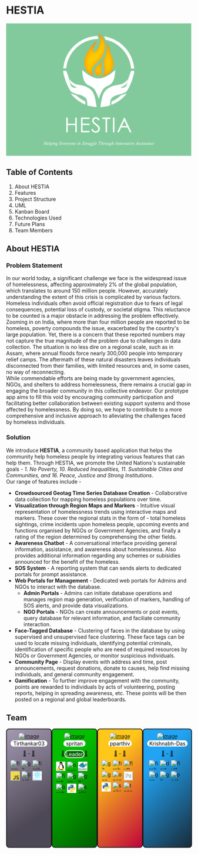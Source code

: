 # HESTIA

![HESTIA COVER IMAGE](./assets/cover_image.jpg)

## Table of Contents
1. About HESTIA
2. Features
3. Project Structure
4. UML
5. Kanban Board
6. Technologies Used
7. Future Plans
8. Team Members

## About HESTIA

### Problem Statement


In our world today, a significant challenge we face is the widespread issue of homelessness, affecting approximately 2% of the global population, which translates to around 150 million people. However, accurately understanding the extent of this crisis is complicated by various factors. Homeless individuals often avoid official registration due to fears of legal consequences, potential loss of custody, or societal stigma. This reluctance to be counted is a major obstacle in addressing the problem effectively.\
Zooming in on India, where more than four million people are reported to be homeless, poverty compounds the issue, exacerbated by the country's large population. Yet, there is a concern that these reported numbers may not capture the true magnitude of the problem due to challenges in data collection. The situation is no less dire on a regional scale, such as in Assam, where annual floods force nearly 300,000 people into temporary relief camps. The aftermath of these natural disasters leaves individuals disconnected from their families, with limited resources and, in some cases, no way of reconnecting.\
While commendable efforts are being made by government agencies, NGOs, and shelters to address homelessness, there remains a crucial gap in engaging the broader community in this collective endeavor. Our prototype app aims to fill this void by encouraging community participation and facilitating better collaboration between existing support systems and those affected by homelessness. By doing so, we hope to contribute to a more comprehensive and inclusive approach to alleviating the challenges faced by homeless individuals.

### Solution

We introduce **HESTIA**, a community based application that helps the community help homeless people by integrating various features that can help them.
Through HESTIA, we promote the United Nations's sustainable goals - _1. No Poverty, 10. Reduced Inequalities, 11. Sustainable Cities and Communities, and 16. Peace, Justice and Strong Institutions_. \
Our range of features include -
* **Crowdsourced Geotag Time Series Database Creation** - Collaborative data collection for mapping homeless populations over time.
* **Visualization through Region Maps and Markers** - Intuitive visual representation of homelessness trends using interactive maps and markers. These cover the regional stats in the form of -  total homeless sightings, crime incidents upon homeless people, upcoming events and functions organised by NGOs or Government Agencies, and finally a rating of the region determined by comprehensing the other fields.
* **Awareness Chatbot** - A conversational interface providing general information, assistance, and awareness about homelessness. Also provides additional information regarding any schemes or subisidies announced for the benefit of the homeless.
* **SOS System** - A reporting system that can sends alerts to dedicated portals for prompt assistance.
* **Web Portals for Management** - Dedicated web portals for Admins and NGOs to interact with the database.
  * **Admin Portals** - Admins can initiate database operations and manages region map generation, verification of markers, handling of SOS alerts, and provide data visualizations.
  * **NGO Portals** - NGOs can create announcements or post events, query database for relevant information, and faciliate community interaction.
* **Face-Tagged Database** - Clustering of faces in the database by using supervised and unsupervised face clustering. These face tags can be used to locate missing individuals, identifying potential criminals, identification of specific people who are need of required resources by NGOs or Government Agencies, or monitor suspicious individuals.
* **Community Page** - Display events with address and time, post announcements, request donations, donate to causes, help find missing individuals, and general community engagement.
* **Gamification** - To further improve engagement with the community, points are rewarded to individuals by acts of volunteering, posting reports, helping in spreading awareness, etc. These points will be then posted on a regional and global leaderboards.



## Team
<div style="max-width: 800px;">
<div style="display: flex; flex-direction: row; justify-content: space-around; align-items: center;">


  <div style="display: flex; flex-direction: column; align-items: center; padding:10px; border: 2px solid; border-radius: 8px;  background-color: #a399b2;
background-image: linear-gradient(147deg, #a399b2 0%, #4d4855 74%); height: 300px; width:150px
">
    <a href="https://github.com/Tirthankar03">
    <div style="">
      <img src="https://github.com/Tirthankar03.png" height="140" width="140" alt="image" style="border-radius:8px; overflow:hidden;"/>
  </div>
    </a>
    <div style="text-align: center; background-color:white; color:black; width:100px; border-radius: 20px">
      Tirthankar03
    </div>
    <div style="text-align: center; margin:10px">
      <a href="https://eggsy.xyz">🔗</a> -
      <a href="https://linkedin.com/in/abdulbaki-dursun">💼</a>
    </div>
    <div style="display:flex; gap: 5px; width:100px; flex-wrap:wrap">

  <img src="https://www.vectorlogo.zone/logos/figma/figma-icon.svg" alt="figma" width="25" height="25"/>


  <img src="https://www.vectorlogo.zone/logos/git-scm/git-scm-icon.svg" alt="git" width="25" height="25"/>
  
 
  <img src="https://www.vectorlogo.zone/logos/firebase/firebase-icon.svg" alt="firebase" width="25" height="25"/>

  <img src="https://raw.githubusercontent.com/devicons/devicon/master/icons/javascript/javascript-original.svg" alt="javascript" width="25" height="25"/>


  <img src="https://www.vectorlogo.zone/logos/getpostman/getpostman-icon.svg" alt="postman" width="25" height="25"/>

  <img src="https://raw.githubusercontent.com/devicons/devicon/master/icons/react/react-original-wordmark.svg" alt="react" width="25" height="25"/>
 




  </div>
  </div>



  <div style="display: flex; flex-direction: column; align-items: center; padding:10px; border: 2px solid; border-radius: 8px;background-color: #015d00;
background-image: linear-gradient(314deg, #015d00 0%, #04bf00 74%); height: 300px; width:150px
">
    <a href="https://github.com/spritan">
      <img src="https://github.com/spritan.png" height="140" width="140" alt="image" style="border-radius:8px; overflow:hidden;"/>
    </a>
    <div style="text-align: center; background-color:white; color:black; width:60px; border-radius: 20px">
      spritan
    </div>
    <div style="text-align: center; margin:10px; display:flex">
      <a href="https://merloss.netlify.app">🔗 </a> 
      <div style="color:white; background-color:darkgreen; border:2px solid; border-radius:20px; width:50px">Leader</div>
      <a href="https://linkedin.com/in/kerimkara0">💼</a>
    </div>
        <div style="display:flex; gap: 5px; width:100px; flex-wrap:wrap">

  <img src="https://raw.githubusercontent.com/devicons/devicon/master/icons/linux/linux-original.svg" alt="linux" width="25" height="25"/>

  <img src="https://www.vectorlogo.zone/logos/opencv/opencv-icon.svg" alt="opencv" width="25" height="25"/>


  <img src="https://raw.githubusercontent.com/devicons/devicon/master/icons/docker/docker-original-wordmark.svg" alt="docker" width="25" height="25"/>
 
  <img src="https://www.vectorlogo.zone/logos/firebase/firebase-icon.svg" alt="firebase" width="25" height="25"/>

  <img src="https://www.vectorlogo.zone/logos/google_cloud/google_cloud-icon.svg" alt="gcp" width="25" height="25"/>

  <img src="https://www.vectorlogo.zone/logos/git-scm/git-scm-icon.svg" alt="git" width="25" height="25"/>



 <img src="https://www.vectorlogo.zone/logos/gnu_bash/gnu_bash-icon.svg" alt="bash" width="25" height="25"/>


  <img src="https://raw.githubusercontent.com/devicons/devicon/master/icons/python/python-original.svg" alt="python" width="25" height="25"/>


  <img src="https://upload.wikimedia.org/wikipedia/commons/0/05/Scikit_learn_logo_small.svg" alt="scikit_learn" width="25" height="25"/>

  </div>
  </div>



  <div style="display: flex; flex-direction: column; align-items: center; padding:10px; border: 2px solid; border-radius: 8px;  background-color: #bf033b;
background-image: linear-gradient(315deg, #bf033b 0%, #ffc719 74%); height: 300px; width:150px
 ">
     <a href="https://github.com/pparthiv">
    <img src="https://github.com/pparthiv.png" height="140" width="140" alt="image" style="border-radius:8px; overflow:hidden;"/>
    </a>
        <div style="text-align: center; background-color:white; color:black; width:64px; border-radius: 20px">
      pparthiv
    </div>
    <div style="text-align: center; margin:10px">
      <a href="https://semihozdas.com.tr/">🔗</a> -
      <a href="https://linkedin.com/in/semihozdas">💼</a>
    </div>
        <div style="display:flex; gap: 5px; width:100px; flex-wrap:wrap">

  <img src="https://www.vectorlogo.zone/logos/git-scm/git-scm-icon.svg" alt="git" width="25" height="25"/>
 
  
  <img src="https://www.vectorlogo.zone/logos/firebase/firebase-icon.svg" alt="firebase" width="25" height="25"/>
  
<img src="https://www.vectorlogo.zone/logos/flutterio/flutterio-icon.svg" alt="flutter" width="25" height="25"/>

<img src="https://www.vectorlogo.zone/logos/google_cloud/google_cloud-icon.svg" alt="gcp" width="25" height="25"/>


  <img src="https://www.vectorlogo.zone/logos/opencv/opencv-icon.svg" alt="opencv" width="25" height="25"/>

  <img src="https://raw.githubusercontent.com/devicons/devicon/master/icons/photoshop/photoshop-line.svg" alt="photoshop" width="25" height="25"/>

  <img src="https://raw.githubusercontent.com/devicons/devicon/master/icons/python/python-original.svg" alt="python" width="25" height="25"/>

  <img src="https://upload.wikimedia.org/wikipedia/commons/0/05/Scikit_learn_logo_small.svg" alt="scikit_learn" width="25" height="25"/>

  <img src="https://www.vectorlogo.zone/logos/tensorflow/tensorflow-icon.svg" alt="tensorflow" width="25" height="25"/>

  </div>
  </div>



  <div style="display: flex; flex-direction: column; align-items: center; padding:10px; border: 2px solid; border-radius: 8px; background-color: #182b3a;
background-image: linear-gradient(315deg, #182b3a 0%, #20a4f3 74%); height: 300px; width:150px
">
     <a href="https://github.com/krishnabh-das">
    <img src="https://github.com/krishnabh-das.png" height="140" width="140" alt="image" style="border-radius:8px; overflow:hidden;"/>
    </a>
    <div style="text-align: center; background-color:white; color:black; width:110px; border-radius: 20px">
      Krishnabh-Das
    </div>
    <div style="text-align: center; margin:10px">
      <a href="https://semihozdas.com.tr/">🔗</a> -
      <a href="https://linkedin.com/in/semihozdas">💼</a>
    </div>
      <div style="display:flex; gap: 5px; width:100px; flex-wrap:wrap">
  <img src="https://www.vectorlogo.zone/logos/firebase/firebase-icon.svg" alt="firebase" width="25" height="25"/>

  <img src="https://www.vectorlogo.zone/logos/dartlang/dartlang-icon.svg" alt="dart" width="25" height="25"/> 

  <img src="https://www.vectorlogo.zone/logos/flutterio/flutterio-icon.svg" alt="flutter" width="25" height="25"/>

  <img src="https://www.vectorlogo.zone/logos/google_cloud/google_cloud-icon.svg" alt="gcp" width="25" height="25"/>
  
  <img src="https://www.vectorlogo.zone/logos/git-scm/git-scm-icon.svg" alt="git" width="25" height="25"/>
  
  <img src="https://www.vectorlogo.zone/logos/getpostman/getpostman-icon.svg" alt="postman" width="25" height="25"/>


  </div>
    


</div>




</div>